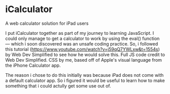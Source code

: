 # iCalculator
A web calculator solution for iPad users

I put iCalculator together as part of my journey to learning JavaScript. I could only manage to get a calculator to work by using the eval() function — which i soon discovered was an unsafe coding practice. So, i followed this tutorial (https://www.youtube.com/watch?v=j59qQ7YWLxw&t=1554s) by Web Dev Simplified to see how he would solve this. Full JS code credit to Web Dev Simplified. CSS by me, based off of Apple's visual language from the iPhone Calculator app. 

The reason i chose to do this initially was because iPad does not come with a default calculator app. So i figured it would be useful to learn how to make something that i could actully get some use out of.
